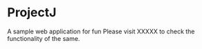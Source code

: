 # ProjectJ
A sample web application for fun
Please visit XXXXX to check the functionality of the same.
